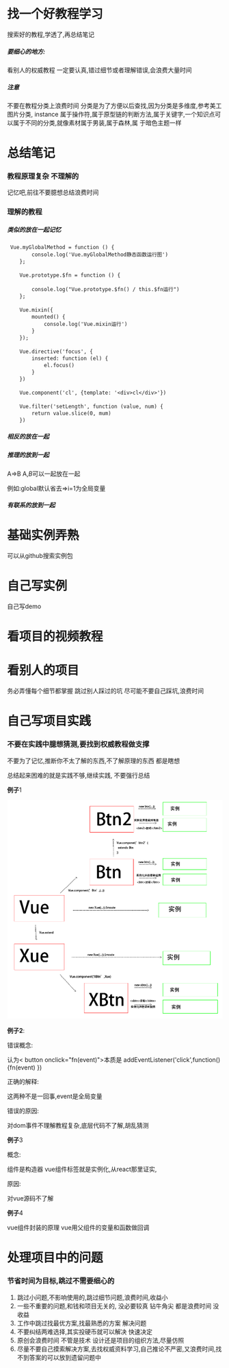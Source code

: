 # 找一个好教程学习

搜索好的教程,学透了,再总结笔记

#####  要细心的地方:

 看别人的权威教程 一定要认真,错过细节或者理解错误,会浪费大量时间

##### 注意

不要在教程分类上浪费时间 分类是为了方便以后查找,因为分类是多维度,参考美工图片分类,
instance 属于操作符,属于原型链的判断方法,属于关键字,一个知识点可以属于不同的分类,就像素材属于男装,属于森林,属   于暗色主题一样

# 总结笔记

### 教程原理复杂 不理解的

记忆吧,前往不要臆想总结浪费时间

### 理解的教程

##### 类似的放在一起记忆

```
 Vue.myGlobalMethod = function () {
        console.log('Vue.myGlobalMethod静态函数运行图')
    };

    Vue.prototype.$fn = function () {

        console.log("Vue.prototype.$fn() / this.$fn运行")
    };

    Vue.mixin({
        mounted() {
            console.log('Vue.mixin运行')
        }
    });

    Vue.directive('focus', {
        inserted: function (el) {
            el.focus()
        }
    })

    Vue.component('cl', {template: '<div>cl</div>'})

    Vue.filter('setLength', function (value, num) {
        return value.slice(0, mum)
    })
```

##### 相反的放在一起

##### 推理的放到一起

A=>B A,*B*可以一起放在一起

例如:global默认省去=>i=1为全局变量

##### 有联系的放到一起

# 基础实例弄熟 

可以从github搜索实例包



# 自己写实例

自己写demo

# 看项目的视频教程



# 看别人的项目 

务必弄懂每个细节都掌握 跳过别人踩过的坑 尽可能不要自己踩坑,浪费时间

# 自己写项目实践

### 不要在实践中臆想猜测,要找到权威教程做支撑

不要为了记忆,推断你不太了解的东西,不了解原理的东西 都是瞎想

总结起来困难的就是实践不够,继续实践, 不要强行总结

**例子**1

![](./img/1.png)

**例子2**:

错误概念:

认为< button onclick="fn(event)">本质是 addEventListener('click',function(){fn(event) })

正确的解释:

 这两种不是一回事,event是全局变量

错误的原因:

 对dom事件不理解教程复杂,底层代码不了解,胡乱猜测

**例子**3

概念:

组件是构造器 vue组件标签就是实例化,从react那里证实, 

原因:

对vue源码不了解

**例子**4

vue组件封装的原理
vue用父组件的变量和函数做回调

# 处理项目中的问题

### 节省时间为目标,跳过不需要细心的 

1. 跳过小问题,不影响使用的,跳过细节问题,浪费时间,收益小
7. 一些不重要的问题,和钱和项目无关的, 没必要较真  钻牛角尖 都是浪费时间 没收益
1. 工作中跳过找最优方案,找最熟悉的方案 解决问题
4. 不要纠结两难选择,其实投硬币就可以解决 快速决定
5. 原创会浪费时间 不管是技术 设计还是项目的组织方法,尽量仿照
6. 尽量不要自己摸索解决方案,去找权威资料学习,自己推论不严密,又浪费时间,找不到答案的可以放到遗留问题中






